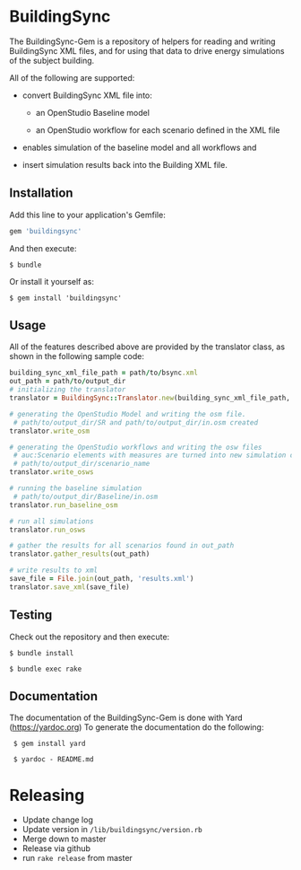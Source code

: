 # BuildingSync

The BuildingSync-Gem is a repository of helpers for reading and writing BuildingSync XML files, and for using that data to drive energy simulations of the subject building. 

All of the following are supported: 

* convert BuildingSync XML file into: 

    * an OpenStudio Baseline model 

    * an OpenStudio workflow for each scenario defined in the XML file 

* enables simulation of the baseline model and all workflows and 

* insert simulation results back into the Building XML file. 
## Installation

Add this line to your application's Gemfile:

```ruby
gem 'buildingsync'
```

And then execute:


    $ bundle

Or install it yourself as:

    $ gem install 'buildingsync'

## Usage

All of the features described above are provided by the translator class, as shown in the following sample code: 

```ruby
building_sync_xml_file_path = path/to/bsync.xml
out_path = path/to/output_dir
# initializing the translator 
translator = BuildingSync::Translator.new(building_sync_xml_file_path, out_path)

# generating the OpenStudio Model and writing the osm file.
 # path/to/output_dir/SR and path/to/output_dir/in.osm created 
translator.write_osm

# generating the OpenStudio workflows and writing the osw files
 # auc:Scenario elements with measures are turned into new simulation dirs
 # path/to/output_dir/scenario_name
translator.write_osws

# running the baseline simulation
 # path/to/output_dir/Baseline/in.osm 
translator.run_baseline_osm

# run all simulations
translator.run_osws

# gather the results for all scenarios found in out_path
translator.gather_results(out_path)

# write results to xml
save_file = File.join(out_path, 'results.xml')
translator.save_xml(save_file)
```
## Testing

Check out the repository and then execute:

    $ bundle install
 
    $ bundle exec rake
    
## Documentation

The documentation of the BuildingSync-Gem is done with Yard (https://yardoc.org)
To generate the documentation do the following:

     $ gem install yard
     
     $ yardoc - README.md 
    
# Releasing

* Update change log
* Update version in `/lib/buildingsync/version.rb`
* Merge down to master
* Release via github
* run `rake release` from master
